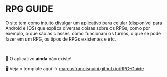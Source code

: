 # RPG GUIDE

<p>O site tem como intuito divulgar um aplicativo para celular (disponível para Android e IOS) que explica diversas coisas sobre os RPGs, como por exemplo, o que são as classes, como funcionam os turnos, o que se pode fazer em um RPG, os tipos de RPGs existentes e etc.</p>

<br>

🚨 O aplicativo <b>ainda</b> não existe! 

🖥 Veja o template aqui -> <a href="https://marcusfrancisquini.github.io/RPG-Guide/">marcusfrancisquini.github.io/RPG-Guide</a>

